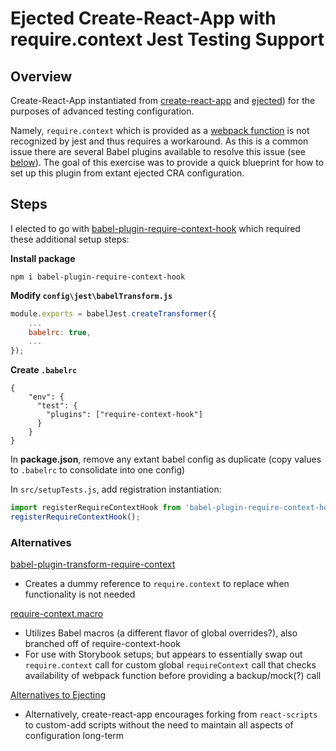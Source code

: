 # Ejected Create-React-App with require.context Jest Testing Support

## Overview

Create-React-App instantiated from [create-react-app](https://create-react-app.dev/) and [ejected](https://create-react-app.dev/docs/available-scripts/#npm-run-eject)) for the purposes of advanced testing configuration.

Namely, `require.context` which is provided as a [webpack function](https://webpack.js.org/guides/dependency-management/#requirecontext) is not recognized by jest and thus requires a workaround. As this is a common issue there are several Babel plugins available to resolve this issue (see [below](#alternatives)). The goal of this exercise was to provide a quick blueprint for how to set up this plugin from extant ejected CRA configuration.

## Steps

I elected to go with [babel-plugin-require-context-hook](https://www.npmjs.com/package/babel-plugin-require-context-hook) which required these additional setup steps:

__Install package__
```
npm i babel-plugin-require-context-hook
```

__Modify `config\jest\babelTransform.js`__
```javascript
module.exports = babelJest.createTransformer({
    ...
    babelrc: true,
    ...
});
```

__Create `.babelrc`__
```
{
    "env": {
      "test": {
        "plugins": ["require-context-hook"]
      }
    }
}
```

In __package.json__, remove any extant babel config as duplicate (copy values to `.babelrc` to consolidate into one config)

In `src/setupTests.js`, add registration instantiation:

```javascript
import registerRequireContextHook from 'babel-plugin-require-context-hook/register';
registerRequireContextHook();
```

### Alternatives

[babel-plugin-transform-require-context](https://github.com/asapach/babel-plugin-transform-require-context)

- Creates a dummy reference to `require.context` to replace when functionality is not needed

[require-context.macro](https://www.npmjs.com/package/require-context.macro)

- Utilizes Babel macros (a different flavor of global overrides?), also branched off of require-context-hook
- For use with Storybook setups; but appears to essentially swap out `require.context` call for custom global `requireContext` call that checks availability of webpack function before providing a backup/mock(?) call

[Alternatives to Ejecting](https://create-react-app.dev/docs/alternatives-to-ejecting/)

- Alternatively, create-react-app encourages forking from `react-scripts` to custom-add scripts without the need to maintain all aspects of configuration long-term